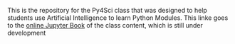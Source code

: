 This is the repository for the Py4Sci class that was designed to help students use Artificial Intelligence to learn Python Modules.  This linke goes to the [online Jupyter Book](https://rebelford.github.io/py4scibook/content/index.html) of the class content, which is still under development